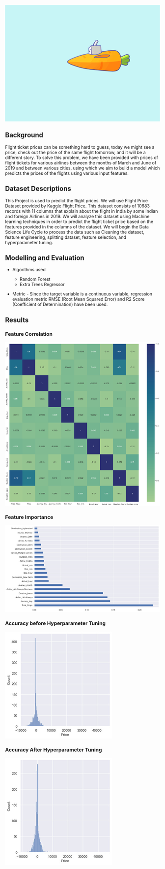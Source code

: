 <img src="https://github.com/rachmaapriyani/FlightPricePrediction/blob/main/flight.gif"/>

## Background

Flight ticket prices can be something hard to guess, today we might see a price, check out the price of the same flight tomorrow, and it will be a different story.
To solve this problem, we have been provided with prices of flight tickets for various airlines between the months of March and June of 2019 and between various cities, using which we aim to build a model which predicts the prices of the flights using various input features.


## Dataset Descriptions 

This Project is used to predict the flight prices. We will use Flight Price Dataset provided by [Kaggle Flight Price](https://www.kaggle.com/nikhilmittal/flight-fare-prediction-mh). This dataset consists of 10683 records with 11 columns that explain about the flight in India by some Indian and foreign Airlines in 2019. We will analyze this dataset using Machine learning techniques in order to predict the flight ticket price based on the features provided in the columns of the dataset. We will begin the Data Science Life Cycle to process the data such as Cleaning the dataset, feature engineering, splitting dataset, feature selection, and hyperparameter tuning.


## Modelling and Evaluation

* Algorithms used
  * Random Forest
  * Extra Trees Regressor


* Metric - Since the target variable is a continuous variable, regression evaluation metric RMSE (Root Mean Squared Error) and R2 Score (Coefficient of Determination) have been used.

## Results

### Feature Correlation
![Feature correlation](https://github.com/rachmaapriyani/FlightPricePrediction/blob/main/heatmap_corr.jpg)
### Feature Importance
![Feature importance](https://github.com/rachmaapriyani/FlightPricePrediction/blob/main/feature_selection.jpg)
### Accuracy before Hyperparameter Tuning
![Final Comparison](https://github.com/rachmaapriyani/FlightPricePrediction/blob/main/acuracy_before.jpg)
### Accuracy After Hyperparameter Tuning
![Final Comparison](https://github.com/rachmaapriyani/FlightPricePrediction/blob/main/accuracy_after.jpg)
